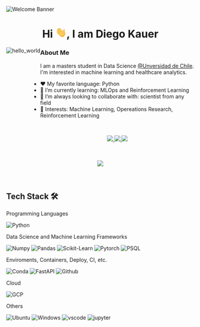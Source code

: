 ![Welcome Banner](banner.gif)


<h1 align="center">Hi <img src="https://raw.githubusercontent.com/ABSphreak/ABSphreak/master/gifs/Hi.gif" width="30px">, I am Diego Kauer </h1>

<img align="left" height="270px" alt="hello_world" src="pic.png" />

<h3> About Me </h3>

I am a masters student in Data Science [@Unversidad de Chile](https://mds.uchile.cl/). I'm interested in machine learning and healthcare analytics.

- :heart: My favorite language: Python
- 🌱 I’m currently learning: MLOps and Reinforcement Learning
- 👯 I’m always looking to collaborate with: scientist from any field
- 💜 Interests: Machine Learning, Opereations Research, Reinforcement Learning

</div>
<br>

<p align="center">
    <a href="https://www.linkedin.com/in/diego-kauer/">
        <img src="https://img.shields.io/badge/LinkedIn-0077B5?style=for-the-badge&logo=linkedin&logoColor=white"/>
    </a>
    <a href="mailto:diego.kauer@ug.uchile.cl">
        <img src="https://img.shields.io/badge/Gmail-D14836?style=for-the-badge&logo=gmail&logoColor=white"/>
    </a>
    <a href="https://drive.google.com/file/d/12Cdt5oLjPSsHGwkmvyK8KAbgfxomciDd/view?usp=drive_link">
        <img src="https://img.shields.io/badge/Resume-Blue?style=for-the-badge&logoColor=white"/>
    </a>
</p>

<br>
<br>

<div align='center'>
<img src="https://github-readme-stats.vercel.app/api?username=diegokauer&count_private=true&show_icons=true&custom_title=Github&theme=chartreuse-dark&bg_color=0,000000,130F40&layout=compact&border_radius=8">
</div>

<br>
<br>

## Tech Stack 🛠️

Programming Languages

![Python](https://img.shields.io/badge/Python-FFD43B?style=flat-square&logo=python&logoColor=blue)

Data Science and Machine Learning Frameworks

![Numpy](https://img.shields.io/badge/Numpy-777BB4?style=flat-square&logo=numpy&logoColor=white])
![Pandas](https://img.shields.io/badge/Pandas-2C2D72?style=flat-square&logo=pandas&logoColor=white])
![Scikit-Learn](https://img.shields.io/badge/scikit_learn-F7931E?style=flat-square&logo=scikit-learn&logoColor=white])
![Pytorch](https://img.shields.io/badge/PyTorch-EE4C2C?style=flat-square&logo=pytorch&logoColor=white])
![PSQL](https://img.shields.io/badge/PostgreSQL-316192?style=flat-square&logo=postgresql&logoColor=white)

Enviroments, Containers, Deploy, CI, etc.

![Conda](https://img.shields.io/badge/conda-342B029.svg?&style=flat-square&logo=anaconda&logoColor=white)
![FastAPI](https://img.shields.io/badge/fastapi-109989?style=flat-square&logo=FASTAPI&logoColor=white)
![Github](https://img.shields.io/badge/GitHub-100000?style=flat-square&logo=github&logoColor=white)

Cloud

![GCP](https://img.shields.io/badge/Google_Cloud-4285F4?style=flat-square&logo=google-cloud&logoColor=white)

Others

![Ubuntu](https://img.shields.io/badge/Ubuntu-E95420?style=flat-square&logo=ubuntu&logoColor=white)
![Windows](https://img.shields.io/badge/Windows-0078D6?style=flat-square&logo=windows&logoColor=white)
![vscode](https://img.shields.io/badge/VSCode-0078D4?style=flat-square&logo=visual%20studio%20code&logoColor=white)
![jupyter](https://img.shields.io/badge/Jupyter-F37626.svg?&style=flat-square&logo=Jupyter&logoColor=white)

